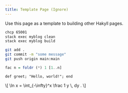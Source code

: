 ```yaml
---
title: Template Page (Ignore)
---
```


Use this page as a template to building other Hakyll pages.


```bash
chcp 65001
stack exec myblog clean
stack exec myblog build
```

```bash
git add .
git commit -m "some message"
git push origin main:main
```



``` haskell
fac n = foldr (*) 1 [1..n]
```

```{.ruby .numberLines}
def greet; "Hello, world!"; end
```
\\[ \\ln x = \\int_{-\\infty}^x \\frac 1 y \\, dy . \\]